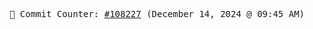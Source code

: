 <p align="center">
    <samp>
        📮 Commit Counter: <a href="https://github.com/Javascript-void0/Javascript-void0/commits/main">#108227</a> (December 14, 2024 @ 09:45 AM)
    </samp>
</p>
